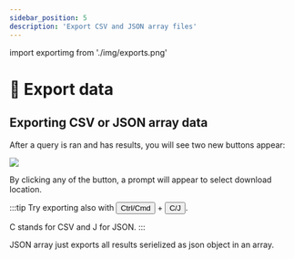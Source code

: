 ```yaml
---
sidebar_position: 5
description: 'Export CSV and JSON array files'
---
```


import exportimg from './img/exports.png'

# 📑 Export data

## Exporting CSV or JSON array data

After a query is ran and has results, you will see two new buttons appear:

<img src={exportimg} width={250} />

By clicking any of the button, a prompt will appear to select download location.

:::tip
Try exporting also with <button>Ctrl/Cmd</button> + <button>C/J</button>.

C stands for CSV and J for JSON.
:::

JSON array just exports all results serielized as json object in an array.
